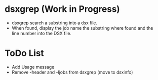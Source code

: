 # dsxgrep (Work in Progress)
- dsxgrep search a substring into a dsx file.
- When found, display the job name the substring where found and the line number into the DSX file.

# ToDo List
- Add Usage message
- Remove -header and -ljobs from dsxgrep (move to dsxinfo)

